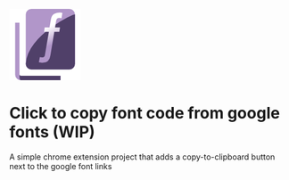 ![icon](https://github.com/Aosmiles/CopyFontToClipboard/blob/main/src/images/Icon_128px.png)
# Click to copy font code from google fonts (WIP)
A simple chrome extension project that adds a copy-to-clipboard button next to the google font links
